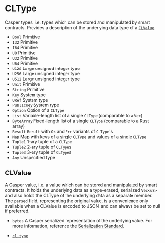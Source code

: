 # CLType

Casper types, i.e. types which can be stored and manipulated by smart contracts. Provides a description of the underlying data type of a [`CLValue`](#clvalue).

* `Bool` Primitive
* `I32` Primitive
* `I64` Primitive
* `U8` Primitive
* `U32` Primitive
* `U64` Primitive
* `U128` Large unsigned integer type
* `U256` Large unsigned integer type
* `U512` Large unsigned integer type
* `Unit` Primitive
* `String` Primitive
* `Key` System type
* `URef` System type
* `PublicKey` System type
* `Option` Option of a `CLType`
* `List` Variable-length list of a single `CLType` (comparable to a `Vec`)
* `ByteArray` Fixed-length list of a single `CLType` (comparable to a Rust array)
* `Result` `Result` with `Ok` and `Err` variants of `CLType`'s
* `Map` Map with keys of a single `CLType` and values of a single `CLType`
* `Tuple1` 1-ary tuple of a `CLType`
* `Tuple2` 2-ary tuple of `CLType`s
* `Tuple3` 3-ary tuple of `CLType`s
* `Any` Unspecified type

## CLValue

A Casper value, i.e. a value which can be stored and manipulated by smart contracts. It holds the underlying data as a type-erased, serialized `Vec<u8>` and also holds the CLType of the underlying data as a separate member. The `parsed` field, representing the original value, is a convenience only available when a CLValue is encoded to JSON, and can always be set to null if preferred.

* `bytes` A Casper serialized representation of the underlying value. For more information, reference the [Serialization Standard](../../concepts/serialization/index.md).

* [`cl_type`](#cltype)
